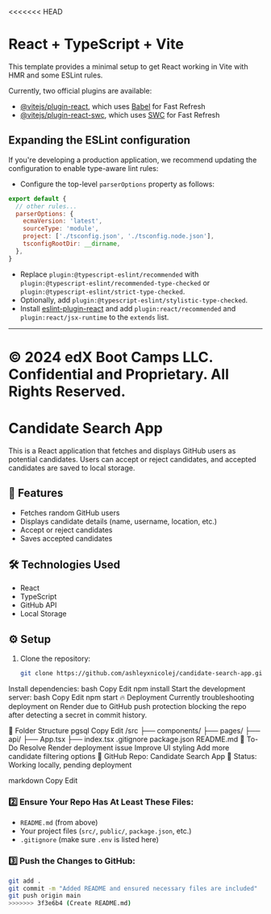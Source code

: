 <<<<<<< HEAD
# React + TypeScript + Vite

This template provides a minimal setup to get React working in Vite with HMR and some ESLint rules.

Currently, two official plugins are available:

* [@vitejs/plugin-react](https://github.com/vitejs/vite-plugin-react/blob/main/packages/plugin-react/README.md), which uses [Babel](https://babeljs.io/) for Fast Refresh
* [@vitejs/plugin-react-swc](https://github.com/vitejs/vite-plugin-react-swc), which uses [SWC](https://swc.rs/) for Fast Refresh

## Expanding the ESLint configuration

If you're developing a production application, we recommend updating the configuration to enable type-aware lint rules:

* Configure the top-level `parserOptions` property as follows:

```js
export default {
  // other rules...
  parserOptions: {
    ecmaVersion: 'latest',
    sourceType: 'module',
    project: ['./tsconfig.json', './tsconfig.node.json'],
    tsconfigRootDir: __dirname,
  },
}
```

* Replace `plugin:@typescript-eslint/recommended` with `plugin:@typescript-eslint/recommended-type-checked` or `plugin:@typescript-eslint/strict-type-checked`.
* Optionally, add `plugin:@typescript-eslint/stylistic-type-checked`.
* Install [eslint-plugin-react](https://github.com/jsx-eslint/eslint-plugin-react) and add `plugin:react/recommended` and `plugin:react/jsx-runtime` to the `extends` list.

---
© 2024 edX Boot Camps LLC. Confidential and Proprietary. All Rights Reserved.
=======
# Candidate Search App  

This is a React application that fetches and displays GitHub users as potential candidates. Users can accept or reject candidates, and accepted candidates are saved to local storage.

## 🚀 Features
- Fetches random GitHub users  
- Displays candidate details (name, username, location, etc.)  
- Accept or reject candidates  
- Saves accepted candidates  

## 🛠️ Technologies Used
- React  
- TypeScript  
- GitHub API  
- Local Storage  

## ⚙️ Setup
1. Clone the repository:  
   ```bash
   git clone https://github.com/ashleyxnicolej/candidate-search-app.git
   
Install dependencies:
bash
Copy
Edit
npm install
Start the development server:
bash
Copy
Edit
npm start
🔥 Deployment
Currently troubleshooting deployment on Render due to GitHub push protection blocking the repo after detecting a secret in commit history.

📂 Folder Structure
pgsql
Copy
Edit
/src
  ├── components/
  ├── pages/
  ├── api/
  ├── App.tsx
  ├── index.tsx
.gitignore
package.json
README.md
📌 To-Do
 Resolve Render deployment issue
 Improve UI styling
 Add more candidate filtering options
📌 GitHub Repo: Candidate Search App
📌 Status: Working locally, pending deployment

markdown
Copy
Edit

### 2️⃣ **Ensure Your Repo Has At Least These Files:**  
- `README.md` (from above)  
- Your project files (`src/`, `public/`, `package.json`, etc.)  
- `.gitignore` (make sure `.env` is listed here)  

### 3️⃣ **Push the Changes to GitHub:**  
```bash
git add .
git commit -m "Added README and ensured necessary files are included"
git push origin main
>>>>>>> 3f3e6b4 (Create README.md)
